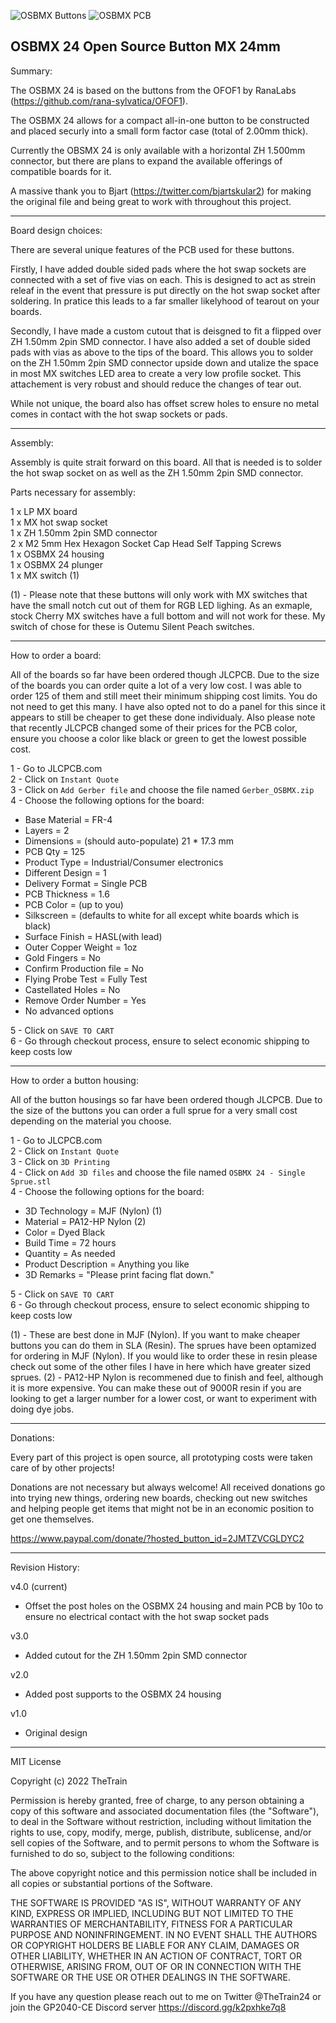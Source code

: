 ![OSBMX Buttons](https://github.com/TheTrainGoes/GP2040-Projects/blob/main/Open%20Source%20Buttons/OSBMX%2024/OSBMX%20Buttons.JPG)
![OSBMX PCB](https://github.com/TheTrainGoes/GP2040-Projects/blob/main/Open%20Source%20Buttons/OSBMX%2024/OSBMX%20PCB.png)

OSBMX 24
Open Source Button MX 24mm
---

Summary:

The OSBMX 24 is based on the buttons from the OFOF1 by RanaLabs (https://github.com/rana-sylvatica/OFOF1).

The OSBMX 24 allows for a compact all-in-one button to be constructed and placed securly into a small form factor case (total of 2.00mm thick).

Currently the OBSMX 24 is only available with a horizontal ZH 1.500mm connector, but there are plans to expand the available offerings of compatible boards for it.

A massive thank you to Bjart (https://twitter.com/bjartskular2) for making the original file and being great to work with throughout this project.


---

Board design choices:

There are several unique features of the PCB used for these buttons.  

Firstly, I have added double sided pads where the hot swap sockets are connected with a set of five vias on each.  This is designed to act as strein releaf in the event that pressure is put directly on the hot swap socket after soldering.  In pratice this leads to a far smaller likelyhood of tearout on your boards.

Secondly, I have made a custom cutout that is deisgned to fit a flipped over ZH 1.50mm 2pin SMD connector.  I have also added a set of double sided pads with vias as above to the tips of the board.  This allows you to solder on the ZH 1.50mm 2pin SMD connector upside down and utalize the space in most MX switches LED area to create a very low profile socket.  This attachement is very robust and should reduce the changes of tear out.

While not unique, the board also has offset screw holes to ensure no metal comes in contact with the hot swap sockets or pads.


---

Assembly:

Assembly is quite strait forward on this board.  All that is needed is to solder the hot swap socket on as well as the ZH 1.50mm 2pin SMD connector.

Parts necessary for assembly:

1 x LP MX board<br/>
1 x MX hot swap socket<br/>
1 x ZH 1.50mm 2pin SMD connector<br/>
2 x M2 5mm Hex Hexagon Socket Cap Head Self Tapping Screws<br/>
1 x OSBMX 24 housing<br/>
1 x OSBMX 24 plunger<br/>
1 x MX switch (1)<br/>

(1) - Please note that these buttons will only work with MX switches that have the small notch cut out of them for RGB LED lighing.  As an exmaple, stock Cherry MX switches have a full bottom and will not work for these.  My switch of chose for these is Outemu Silent Peach switches.


---

How to order a board:

All of the boards so far have been ordered though JLCPCB.  Due to the size of the boards you can order quite a lot of a very low cost.  I was able to order 125 of them and still meet their minimum shipping cost limits.  You do not need to get this many.  I have also opted not to do a panel for this since it appears to still be cheaper to get these done individualy.  Also please note that recently JLCPCB changed some of their prices for the PCB color, ensure you choose a color like black or green to get the lowest possible cost.

1 - Go to JLCPCB.com<br/>
2 - Click on `Instant Quote`<br/>
3 - Click on `Add Gerber file` and choose the file named `Gerber_OSBMX.zip`<br/>
4 - Choose the following options for the board:<br/>
- Base Material = FR-4<br/>
- Layers = 2<br/>
- Dimensions = (should auto-populate) 21 * 17.3 mm<br/>
- PCB Qty = 125<br/>
- Product Type = Industrial/Consumer electronics<br/>
- Different Design = 1<br/>
- Delivery Format = Single PCB<br/>
- PCB Thickness = 1.6<br/>
- PCB Color = (up to you)<br/>
- Silkscreen = (defaults to white for all except white boards which is black)<br/>
- Surface Finish = HASL(with lead)<br/>
- Outer Copper Weight = 1oz<br/>
- Gold Fingers = No<br/>
- Confirm Production file = No<br/>
- Flying Probe Test = Fully Test<br/>
-  Castellated Holes = No<br/>
- Remove Order Number = Yes<br/>
- No advanced options<br/>

5 - Click on `SAVE TO CART`<br/>
6 - Go through checkout process, ensure to select economic shipping to keep costs low


---

How to order a button housing:

All of the button housings so far have been ordered though JLCPCB.  Due to the size of the buttons you can order a full sprue for a very small cost depending on the material you choose.

1 - Go to JLCPCB.com<br/>
2 - Click on `Instant Quote`<br/>
3 - Click on `3D Printing` <br/>
4 - Click on `Add 3D files` and choose the file named `OSBMX 24 - Single Sprue.stl`<br/>
4 - Choose the following options for the board:<br/>
- 3D Technology = MJF (Nylon) (1)<br/>
- Material = PA12-HP Nylon (2)<br/>
- Color = Dyed Black<br/>
- Build Time = 72 hours<br/>
- Quantity = As needed<br/>
- Product Description = Anything you like<br/>
- 3D Remarks = "Please print facing flat down."<br/>

5 - Click on `SAVE TO CART`<br/>
6 - Go through checkout process, ensure to select economic shipping to keep costs low

(1) - These are best done in MJF (Nylon).  If you want to make cheaper buttons you can do them in SLA (Resin).  The sprues have been optamized for ordering in MJF (Nylon).  If you would like to order these in resin please check out some of the other files I have in here which have greater sized sprues.
(2) - PA12-HP Nylon is recommened due to finish and feel, although it is more expensive.  You can make these out of 9000R resin if you are looking to get a larger number for a lower cost, or want to experiment with doing dye jobs.
     

---

Donations:

Every part of this project is open source, all prototyping costs were taken care of by other projects!

Donations are not necessary but always welcome!  All received donations go into trying new things, ordering new boards, checking out new switches and helping people get items that might not be in an economic position to get one themselves.

https://www.paypal.com/donate/?hosted_button_id=2JMTZVCGLDYC2


---

Revision History:

v4.0 (current)
- Offset the post holes on the OSBMX 24 housing and main PCB by 10o to ensure no electrical contact with the hot swap socket pads


v3.0
- Added cutout for the ZH 1.50mm 2pin SMD connector


v2.0
- Added post supports to the OSBMX 24 housing


v1.0
- Original design

---

MIT License

Copyright (c) 2022 TheTrain

Permission is hereby granted, free of charge, to any person obtaining a copy
of this software and associated documentation files (the "Software"), to deal
in the Software without restriction, including without limitation the rights
to use, copy, modify, merge, publish, distribute, sublicense, and/or sell
copies of the Software, and to permit persons to whom the Software is
furnished to do so, subject to the following conditions:

The above copyright notice and this permission notice shall be included in all
copies or substantial portions of the Software.

THE SOFTWARE IS PROVIDED "AS IS", WITHOUT WARRANTY OF ANY KIND, EXPRESS OR
IMPLIED, INCLUDING BUT NOT LIMITED TO THE WARRANTIES OF MERCHANTABILITY,
FITNESS FOR A PARTICULAR PURPOSE AND NONINFRINGEMENT. IN NO EVENT SHALL THE
AUTHORS OR COPYRIGHT HOLDERS BE LIABLE FOR ANY CLAIM, DAMAGES OR OTHER
LIABILITY, WHETHER IN AN ACTION OF CONTRACT, TORT OR OTHERWISE, ARISING FROM,
OUT OF OR IN CONNECTION WITH THE SOFTWARE OR THE USE OR OTHER DEALINGS IN THE
SOFTWARE.

If you have any question please reach out to me on Twitter @TheTrain24 or join the GP2040-CE Discord server https://discord.gg/k2pxhke7q8
